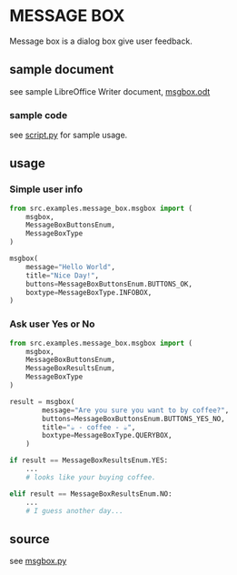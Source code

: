 # MESSAGE BOX

Message box is a dialog box give user feedback.

## sample document

see sample LibreOffice Writer document, [msgbox.odt](msgbox.odt)

### sample code

see [script.py](script.py) for sample usage.

## usage

### Simple user info

```python
from src.examples.message_box.msgbox import (
    msgbox,
    MessageBoxButtonsEnum,
    MessageBoxType
)

msgbox(
    message="Hello World",
    title="Nice Day!",
    buttons=MessageBoxButtonsEnum.BUTTONS_OK,
    boxtype=MessageBoxType.INFOBOX,
)
```

### Ask user Yes or No

```python
from src.examples.message_box.msgbox import (
    msgbox,
    MessageBoxButtonsEnum,
    MessageBoxResultsEnum,
    MessageBoxType
)

result = msgbox(
        message="Are you sure you want to by coffee?",
        buttons=MessageBoxButtonsEnum.BUTTONS_YES_NO,
        title="☕ - coffee - ☕",
        boxtype=MessageBoxType.QUERYBOX,
    )

if result == MessageBoxResultsEnum.YES:
    ...
    # looks like your buying coffee.

elif result == MessageBoxResultsEnum.NO:
    ...
    # I guess another day...
```

## source

see [msgbox.py](msgbox.py)
